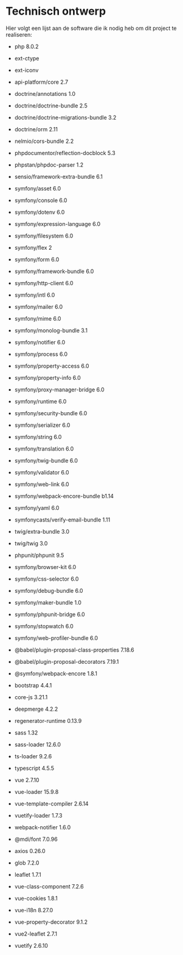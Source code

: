 # Technisch ontwerp

Hier volgt een lijst aan de software die ik nodig heb om dit project te realiseren:

- php 8.0.2

- ext-ctype

- ext-iconv

- api-platform/core 2.7

- doctrine/annotations 1.0

- doctrine/doctrine-bundle 2.5

- doctrine/doctrine-migrations-bundle 3.2

- doctrine/orm 2.11

- nelmio/cors-bundle 2.2

- phpdocumentor/reflection-docblock 5.3

- phpstan/phpdoc-parser 1.2

- sensio/framework-extra-bundle 6.1

- symfony/asset 6.0

- symfony/console 6.0

- symfony/dotenv 6.0

- symfony/expression-language 6.0

- symfony/filesystem 6.0

- symfony/flex 2

- symfony/form 6.0

- symfony/framework-bundle 6.0

- symfony/http-client 6.0

- symfony/intl 6.0

- symfony/mailer 6.0

- symfony/mime 6.0

- symfony/monolog-bundle 3.1

- symfony/notifier 6.0

- symfony/process 6.0

- symfony/property-access 6.0

- symfony/property-info 6.0

- symfony/proxy-manager-bridge 6.0

- symfony/runtime 6.0

- symfony/security-bundle 6.0

- symfony/serializer 6.0

- symfony/string 6.0

- symfony/translation 6.0

- symfony/twig-bundle 6.0

- symfony/validator 6.0

- symfony/web-link 6.0

- symfony/webpack-encore-bundle b1.14

- symfony/yaml 6.0
- symfonycasts/verify-email-bundle 1.11

- twig/extra-bundle 3.0

- twig/twig 3.0

- phpunit/phpunit 9.5

- symfony/browser-kit 6.0

- symfony/css-selector 6.0

- symfony/debug-bundle 6.0

- symfony/maker-bundle 1.0

- symfony/phpunit-bridge 6.0

- symfony/stopwatch 6.0

- symfony/web-profiler-bundle 6.0

- @babel/plugin-proposal-class-properties 7.18.6

- @babel/plugin-proposal-decorators 7.19.1

- @symfony/webpack-encore 1.8.1

- bootstrap 4.4.1

- core-js 3.21.1

- deepmerge 4.2.2

- regenerator-runtime 0.13.9

- sass 1.32

- sass-loader 12.6.0

- ts-loader 9.2.6

- typescript 4.5.5

- vue 2.7.10

- vue-loader 15.9.8

- vue-template-compiler 2.6.14

- vuetify-loader 1.7.3

- webpack-notifier 1.6.0

- @mdi/font 7.0.96

- axios 0.26.0

- glob 7.2.0

- leaflet 1.7.1

- vue-class-component 7.2.6

- vue-cookies 1.8.1

- vue-i18n 8.27.0

- vue-property-decorator 9.1.2

- vue2-leaflet 2.7.1

- vuetify 2.6.10
